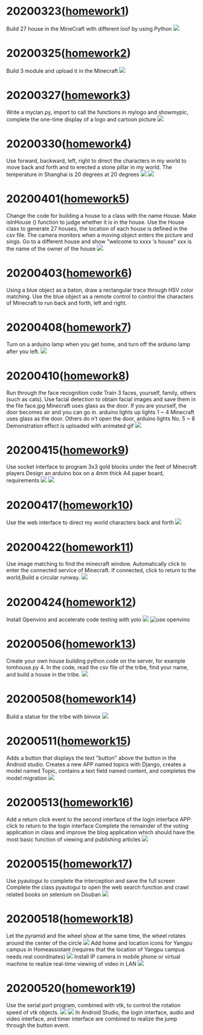 # 20200323([homework1](https://github.com/shiep18/EIS2020/tree/master/students/zhangyue/homework1))
  Build 27 house in the MineCraft with different loof by using Python
  ![](https://github.com/shiep18/EIS2020/blob/master/students/zhangyue/homework1/homework1.png)
# 20200325([homework2](https://github.com/shiep18/EIS2020/tree/master/students/zhangyue/homework2))
  Build 3 module and upload it in the Minecraft
  ![](https://github.com/shiep18/EIS2020/blob/master/students/zhangyue/homework2/homework2.png)
# 20200327([homework3](https://github.com/shiep18/EIS2020/tree/master/students/zhangyue/homework3))
  Write a myclan.py, import to call the functions in mylogo and showmypic, complete the one-time display of a logo and cartoon picture
  ![](https://github.com/shiep18/EIS2020/blob/master/students/zhangyue/homework3/homework3.png)
# 20200330([homework4](https://github.com/shiep18/EIS2020/tree/master/students/zhangyue/homework4))
  Use forward, backward, left, right to direct the characters in my world to move back and forth and to erected a stone pillar in my world. The temperature in Shanghai is 20 degrees at 20 degrees
  ![](https://github.com/shiep18/EIS2020/blob/master/students/zhangyue/homework4/homework4.png)
  ![](https://github.com/shiep18/EIS2020/blob/master/students/zhangyue/homework4/Theresultofrunningcode.png)
# 20200401([homework5](https://github.com/shiep18/EIS2020/tree/master/students/zhangyue/homework5))
  Change the code for building a house to a class with the name House. Make isInHouse () function to judge whether it is in the house.
  Use the House class to generate 27 houses, the location of each house is defined in the csv file.
  The camera monitors when a moving object enters the picture and sings.
  Go to a different house and show "welcome to xxxx ‘s house" xxx is the name of the owner of the house
  ![](https://github.com/shiep18/EIS2020/blob/master/students/zhangyue/homework5/2020-05-16.png)
# 20200403([homework6](https://github.com/shiep18/EIS2020/tree/master/students/zhangyue/homework6))
  Using a blue object as a baton, draw a rectangular trace through HSV color matching.
  Use the blue object as a remote control to control the characters of Minecraft to run back and forth, left and right.
  ![]()
# 20200408([homework7](https://github.com/shiep18/EIS2020/tree/master/students/zhangyue/homework7))
  Turn on a arduino lamp when you get home, and turn off the arduino lamp after you left.
  ![](https://github.com/shiep18/EIS2020/blob/master/students/zhangyue/homework7/homework7.gif)
# 20200410([homework8](https://github.com/shiep18/EIS2020/tree/master/students/zhangyue/homework8))
  Run through the face recognition code
  Train 3 faces, yourself, family, others (such as cats).
  Use facial detection to obtain facial images and save them in the file face.jpg
  Minecraft uses glass as the door. If you are yourself, the door becomes air and you can go in. arduino lights up lights 1 ~ 4
  Minecraft uses glass as the door. Others do n’t open the door, arduino lights No. 5 ~ 8
  Demonstration effect is uploaded with animated gif
  ![](https://github.com/shiep18/EIS2020/blob/master/students/zhangyue/homework8/Timeline%201%2000_00_00-00_00_30.gif)
# 20200415([homework9](https://github.com/shiep18/EIS2020/tree/master/students/zhangyue/homework9))
  Use socket interface to program 3x3 gold blocks under the feet of Minecraft players
  Design an arduino box on a 4mm thick A4 paper board, requirements
  ![](https://github.com/shiep18/EIS2020/blob/master/students/zhangyue/homework9/socket.png)
  ![](https://github.com/shiep18/EIS2020/blob/master/students/zhangyue/homework9/ardunio.png)
# 20200417([homework10](https://github.com/shiep18/EIS2020/tree/master/students/zhangyue/homework10))
  Use the web interface to direct my world characters back and forth
  ![](https://github.com/shiep18/EIS2020/blob/master/students/zhangyue/homework10/homework10.gif)
# 20200422([homework11](https://github.com/shiep18/EIS2020/tree/master/students/zhangyue/homework11))
  Use image matching to find the minecraft window. Automatically click to enter the connected service of Minecraft. If connected, click to return to the world,Build a circular runway.
  ![](https://github.com/shiep18/EIS2020/blob/master/students/zhangyue/homework11/Automatically.gif)
# 20200424([homework12](https://github.com/shiep18/EIS2020/tree/master/students/zhangyue/homework12))
  Install Openvino and accelerate code testing with yolo
  ![](https://github.com/shiep18/EIS2020/blob/master/students/zhangyue/homework12/%E5%8A%A0%E9%80%9F%E5%89%8D.gif)
  ![use openvino](https://github.com/shiep18/EIS2020/blob/master/students/zhangyue/homework12/%E5%8A%A0%E9%80%9F%E5%90%8E.gif)
# 20200506([homework13](https://github.com/shiep18/EIS2020/tree/master/students/zhangyue/homework13))
  Create your own house building python code on the server, for example tomhouse.py 4. In the code, read the csv file of the tribe, find your name, and build a house in the tribe.
  ![](https://github.com/shiep18/EIS2020/blob/master/students/zhangyue/homework13/2020-05-16%20(1).png)
# 20200508([homework14](https://github.com/shiep18/EIS2020/tree/master/students/zhangyue/homework14))
  Build a statue for the tribe with binvox
  ![](https://github.com/shiep18/EIS2020/blob/master/students/zhangyue/homework14/2020-05-16%20(2).png)
# 20200511([homework15](https://github.com/shiep18/EIS2020/tree/master/students/zhangyue/homework15))
  Adds a button that displays the text "button" above the button in the Android studio.
  Creates a new APP named topics with Django, creates a model named Topic, contains a text field named content, and completes the model migration
  ![](https://github.com/shiep18/EIS2020/blob/master/students/zhangyue/homework15/app.jpg)
# 20200513([homework16](https://github.com/shiep18/EIS2020/tree/master/students/zhangyue/homework16))
  Add a return click event to the second interface of the login interface APP: click to return to the login interface
  Complete the remainder of the voting application in class and improve the blog application which should have the most basic function of viewing and publishing articles
  ![](https://github.com/shiep18/EIS2020/blob/master/students/zhangyue/homework16/new_test_1.gif)
# 20200515([homework17](https://github.com/shiep18/EIS2020/tree/master/students/zhangyue/homework17))
  Use pyautogui to complete the interception and save the full screen
  Complete the class pyautogui to open the web search function and crawl related books on selenium on Douban
  ![](https://github.com/shiep18/EIS2020/blob/master/students/zhangyue/homework17/douban.gif)
# 20200518([homework18](https://github.com/shiep18/EIS2020/tree/master/students/zhangyue/homework18))
  Let the pyramid and the wheel show at the same time, the wheel rotates around the center of the circle
  ![](https://github.com/shiep18/EIS2020/blob/master/students/zhangyue/homework18/rotation.gif)
  Add home and location icons for Yangpu campus in Homeassistant (requires that the location of Yangpu campus needs real coordinates)
  ![](https://github.com/shiep18/EIS2020/blob/master/students/zhangyue/homework18/homeassistant.png)
  Install IP camera in mobile phone or virtual machine to realize real-time viewing of video in LAN
  ![](https://github.com/shiep18/EIS2020/blob/master/students/zhangyue/homework18/MI3W.gif)
# 20200520([homework19](https://github.com/shiep18/EIS2020/tree/master/students/zhangyue/homework19))
  Use the serial port program, combined with vtk, to control the rotation speed of vtk objects.
  ![](https://github.com/shiep18/EIS2020/blob/master/students/zhangyue/homework19/new_test3.gif)
  ![](https://github.com/shiep18/EIS2020/blob/master/students/zhangyue/homework19/new_test4.gif)
  In Android Studio, the login interface, audio and video interface, and timer interface are combined to realize the jump through the button event.